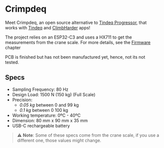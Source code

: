 # Crimpdeq

Meet Crimpdeq, an open source alternative to [Tindeq Progressor](https://tindeq.com/product/progressor/), that works with [Tindeq](https://tindeq.com/) and [ClimbHarder](https://climbharder.net/) apps!

The project relies on an ESP32-C3 and uses a HX711 to get the measurements from the crane scale. For more details, see the [Firmware](./firmware.md) chapter

PCB is finished but has not been manufactured yet, hence, not its not tested.

## Specs

- Sampling Frequency: 80 Hz
- Design Load: 1500 N (150 kg) (Full Scale)
- Precision:
    - *0.05 kg* between 0 and 99 kg
    - *0.1 kg* between 0 100 kg
- Working temperature: 0ºC - 40ºC
- Dimension: 80 mm x 90 mm x 35 mm
- USB-C rechargeable battery

> ⚠️ **Note**:  Some of these specs come from the crane scale, if you use a different one, those values might change.
